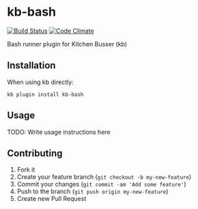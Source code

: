 # kb-bash

[![Build Status](https://travis-ci.org/fnichol/kb-bash-ruby.png?branch=master)](https://travis-ci.org/fnichol/kb-bash-ruby)
[![Code Climate](https://codeclimate.com/github/fnichol/kb-bash-ruby.png)](https://codeclimate.com/github/fnichol/kb-bash-ruby)

Bash runner plugin for Kitchen Busser (kb)

## Installation

When using kb directly:

    kb plugin install kb-bash

## Usage

TODO: Write usage instructions here

## Contributing

1. Fork it
2. Create your feature branch (`git checkout -b my-new-feature`)
3. Commit your changes (`git commit -am 'Add some feature'`)
4. Push to the branch (`git push origin my-new-feature`)
5. Create new Pull Request
